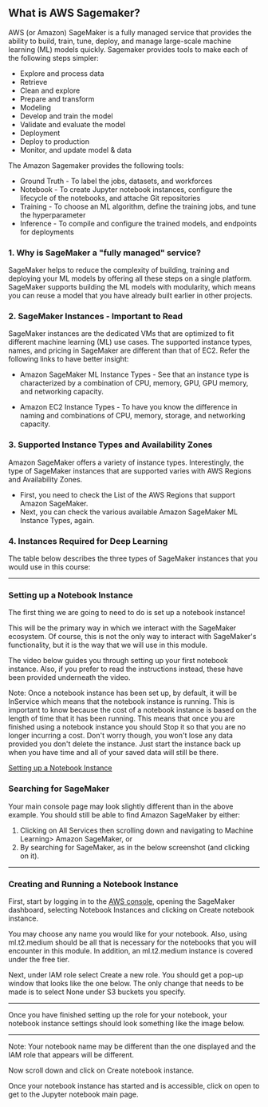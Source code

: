 ## What is AWS Sagemaker?

AWS (or Amazon) SageMaker is a fully managed service that provides the ability to build, train, tune, deploy, and manage large-scale machine learning (ML) models quickly. Sagemaker provides tools to make each of the following steps simpler:

* Explore and process data
* Retrieve
* Clean and explore
* Prepare and transform
* Modeling
* Develop and train the model
* Validate and evaluate the model
* Deployment
* Deploy to production
* Monitor, and update model & data

The Amazon Sagemaker provides the following tools:

* Ground Truth - To label the jobs, datasets, and workforces
* Notebook - To create Jupyter notebook instances, configure the lifecycle of the notebooks, and attache Git repositories
* Training - To choose an ML algorithm, define the training jobs, and tune the hyperparameter
* Inference - To compile and configure the trained models, and endpoints for deployments

### 1. Why is SageMaker a "fully managed" service?

SageMaker helps to reduce the complexity of building, training and deploying your ML models by offering all these steps on a single platform. SageMaker supports building the ML models with modularity, which means you can reuse a model that you have already built earlier in other projects.

### 2. SageMaker Instances - Important to Read

SageMaker instances are the dedicated VMs that are optimized to fit different machine learning (ML) use cases. The supported instance types, names, and pricing in SageMaker are different than that of EC2. Refer the following links to have better insight:

* Amazon SageMaker ML Instance Types - See that an instance type is characterized by a combination of CPU, memory, GPU, GPU memory, and networking capacity.

* Amazon EC2 Instance Types - To have you know the difference in naming and combinations of CPU, memory, storage, and networking capacity.

### 3. Supported Instance Types and Availability Zones

Amazon SageMaker offers a variety of instance types. Interestingly, the type of SageMaker instances that are supported varies with AWS Regions and Availability Zones.

* First, you need to check the List of the AWS Regions that support Amazon SageMaker.
* Next, you can check the various available Amazon SageMaker ML Instance Types, again.

### 4. Instances Required for Deep Learning

The table below describes the three types of SageMaker instances that you would use in this course:

----

### Setting up a Notebook Instance
The first thing we are going to need to do is set up a notebook instance!

This will be the primary way in which we interact with the SageMaker ecosystem. Of course, this is not the only way to interact with SageMaker's functionality, but it is the way that we will use in this module.

The video below guides you through setting up your first notebook instance. Also, if you prefer to read the instructions instead, these have been provided underneath the video.

Note: Once a notebook instance has been set up, by default, it will be InService which means that the notebook instance is running. This is important to know because the cost of a notebook instance is based on the length of time that it has been running. This means that once you are finished using a notebook instance you should Stop it so that you are no longer incurring a cost. Don't worry though, you won't lose any data provided you don't delete the instance. Just start the instance back up when you have time and all of your saved data will still be there.

[Setting up a Notebook Instance](https://youtu.be/TRUCNy5Eqjc)

### Searching for SageMaker
Your main console page may look slightly different than in the above example. You should still be able to find Amazon SageMaker by either:

1. Clicking on All Services then scrolling down and navigating to Machine Learning> Amazon SageMaker, or
2. By searching for SageMaker, as in the below screenshot (and clicking on it).

----

### Creating and Running a Notebook Instance
First, start by logging in to the [AWS console](https://console.aws.amazon.com/), opening the SageMaker dashboard, selecting Notebook Instances and clicking on Create notebook instance.

You may choose any name you would like for your notebook. Also, using ml.t2.medium should be all that is necessary for the notebooks that you will encounter in this module. In addition, an ml.t2.medium instance is covered under the free tier.

Next, under IAM role select Create a new role. You should get a pop-up window that looks like the one below. The only change that needs to be made is to select None under S3 buckets you specify.

----

Once you have finished setting up the role for your notebook, your notebook instance settings should look something like the image below.

----

Note: Your notebook name may be different than the one displayed and the IAM role that appears will be different.

Now scroll down and click on Create notebook instance.

Once your notebook instance has started and is accessible, click on open to get to the Jupyter notebook main page.
